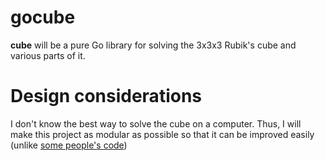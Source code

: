 # gocube

**cube** will be a pure Go library for solving the 3x3x3 Rubik's cube and various parts of it.

# Design considerations

I don't know the best way to solve the cube on a computer. Thus, I will make this project as modular as possible so that it can be improved easily (unlike [some people's code](https://github.com/lgarron/shuang-chen-projects/blob/dee5de0485d20b6f7759e11b5aef248d9e0f2dda/min2phase-java/src/CoordCube.java#L225))
